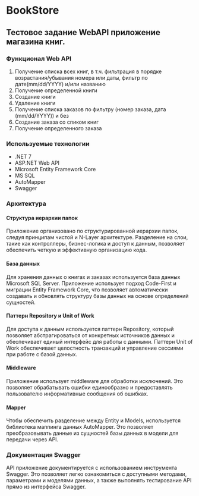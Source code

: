 # BookStore

## Тестовое задание WebAPI приложение магазина книг.

### Функционал Web API
1. Получение списка всех книг, в т.ч. фильтрация в порядке возрастания/убывания номера или даты, фильтр по дате(mm/dd/YYYY) и/или названию
2. Получение определенной книги
3. Создание книги
4. Удаление книги
5. Получение списка заказов по фильтру (номер заказа, дата (mm/dd/YYYY)) и без
6. Создание заказа со спиком книг
7. Получение определенного заказа

### Используемые технологии
- .NET 7
- ASP.NET Web API
- Microsoft Entity Framework Core
- MS SQL
- AutoMapper
- Swagger
### Архитектура

#### Структура иерархии папок
Приложение организовано по структурированной иерархии папок, следуя принципам чистой и N-Layer архитектуре. Разделение на слои, такие как контроллеры, бизнес-логика и доступ к данным, позволяет обеспечить четкую и эффективную организацию кода.

#### База данных
Для хранения данных о книгах и заказах используется база данных Microsoft SQL Server. Приложение использует подход Code-First и миграции Entity Framework Core, что позволяет автоматически создавать и обновлять структуру базы данных на основе определений сущностей.

#### Паттерн Repository и Unit of Work
Для доступа к данным используется паттерн Repository, который позволяет абстрагироваться от конкретных источников данных и обеспечивает единый интерфейс для работы с данными. Паттерн Unit of Work обеспечивает целостность транзакций и управление сессиями при работе с базой данных.

#### Middleware
Приложение использует middleware для обработки исключений. Это позволяет обрабатывать ошибки единообразно и предоставлять пользователю информативные сообщения об ошибках.

#### Mapper
Чтобы обеспечить разделение между Entity и Models, используется библиотека маппинга данных AutoMapper. Это позволяет преобразовывать данные из сущностей базы данных в модели для передачи через API.

### Документация Swagger
API приложение документируется с использованием инструмента Swagger. Это позволяет легко ознакомиться с доступными методами, параметрами и моделями данных, а также выполнять тестирование API прямо из интерфейса Swagger.